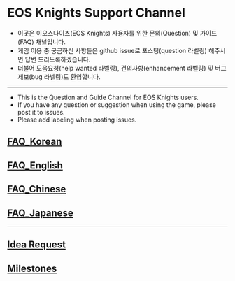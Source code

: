 # EOS Knights Support Channel
* 이곳은 이오스나이츠(EOS Knights) 사용자를 위한 문의(Question) 및 가이드(FAQ) 채널입니다.
* 게임 이용 중 궁금하신 사항들은 github issue로 포스팅(question 라벨링) 해주시면 답변 드리도록하겠습니다.
* 더불어 도움요청(help wanted 라벨링), 건의사항(enhancement 라벨링) 및 버그제보(bug 라벨링)도 환영합니다.

---

* This is the Question and Guide Channel for EOS Knights users.
* If you have any question or suggestion when using the game, please post it to issues.
* Please add labeling when posting issues.
## [FAQ_Korean](https://github.com/bada-studio/knight_doc/wiki/FAQ_ko)
## [FAQ_English](https://github.com/bada-studio/knight_doc/wiki/FAQ_en)
## [FAQ_Chinese](https://github.com/bada-studio/knight_doc/wiki/FAQ_ch)
## [FAQ_Japanese](https://github.com/bada-studio/knight_doc/wiki/FAQ_jp)

___
## [Idea Request](https://github.com/bada-studio/knights_support/issues)

## [Milestones](https://github.com/bada-studio/knights_support/wiki/EOS-Knights-plan-2019-Kor.)
